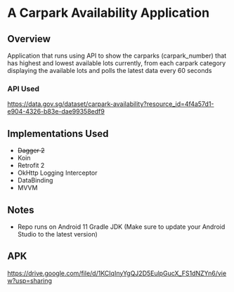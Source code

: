 # A Carpark Availability Application

## Overview
Application that runs using API to show the carparks (carpark_number) that has highest and lowest available lots currently, from each carpark category displaying the available lots and polls the latest data every 60 seconds

### API Used
https://data.gov.sg/dataset/carpark-availability?resource_id=4f4a57d1-e904-4326-b83e-dae99358edf9

## Implementations Used
- ~~Dagger 2~~
- Koin
- Retrofit 2
- OkHttp Logging Interceptor
- DataBinding
- MVVM

## Notes
- Repo runs on Android 11 Gradle JDK (Make sure to update your Android Studio to the latest version)

## APK
https://drive.google.com/file/d/1KCIqInyYgQJ2D5EulpGucX_FS1dNZYn6/view?usp=sharing
